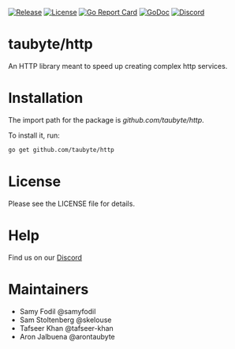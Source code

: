 
[![Release](https://img.shields.io/github/release/taubyte/http.svg)](https://github.com/taubyte/http/releases)
[![License](https://img.shields.io/github/license/taubyte/http)](LICENSE)
[![Go Report Card](https://goreportcard.com/badge/taubyte/http)](https://goreportcard.com/report/taubyte/http)
[![GoDoc](https://godoc.org/github.com/taubyte/http?status.svg)](https://pkg.go.dev/github.com/taubyte/http)
[![Discord](https://img.shields.io/discord/973677117722202152?color=%235865f2&label=discord)](https://tau.link/discord)

# taubyte/http

An HTTP library meant to speed up creating complex http services. 

# Installation
The import path for the package is *github.com/taubyte/http*.

To install it, run:
```bash
go get github.com/taubyte/http
```

# License
Please see the LICENSE file for details.


# Help
Find us on our [Discord](https://discord.gg/taubyte)


# Maintainers
 - Samy Fodil @samyfodil
 - Sam Stoltenberg @skelouse
 - Tafseer Khan @tafseer-khan
 - Aron Jalbuena @arontaubyte
